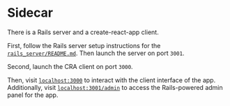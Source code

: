 # Sidecar

There is a Rails server and a create-react-app client.

First, follow the Rails server setup instructions for the
[`rails_server/README.md`](rails_server/README.md). Then launch the server
on port `3001`.

Second, launch the CRA client on port `3000`.

Then, visit [`localhost:3000`](http://localhost:3000) to interact with the
client interface of the app. Additionally, visit
[`localhost:3001/admin`](http://localhost:3001/admin) to access the
Rails-powered admin panel for the app.
